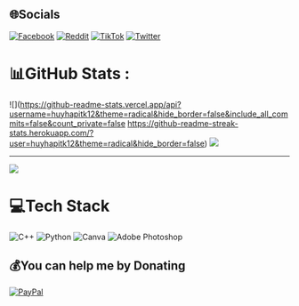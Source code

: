 
## 🌐Socials
[![Facebook](https://img.shields.io/badge/Facebook-%231877F2.svg?logo=Facebook&logoColor=white)](https://facebook.com/https://www.facebook.com/huyhoquang29/) [![Reddit](https://img.shields.io/badge/Reddit-%23FF4500.svg?logo=Reddit&logoColor=white)](https://reddit.com/user/https://www.reddit.com/user/HuyHAP/) [![TikTok](https://img.shields.io/badge/TikTok-%23000000.svg?logo=TikTok&logoColor=white)](https://tiktok.com/@https://www.tiktok.com/@huyhap29) [![Twitter](https://img.shields.io/badge/Twitter-%231DA1F2.svg?logo=Twitter&logoColor=white)](https://twitter.com/https://x.com/HuyHAP2909) 

# 📊GitHub Stats :
![](https://github-readme-stats.vercel.app/api?username=huyhapitk12&theme=radical&hide_border=false&include_all_commits=false&count_private=false https://github-readme-streak-stats.herokuapp.com/?user=huyhapitk12&theme=radical&hide_border=false)
![](https://github-readme-stats.vercel.app/api/top-langs/?username=huyhapitk12&theme=radical&hide_border=false&include_all_commits=false&count_private=false&layout=compact)

---
[![](https://visitcount.itsvg.in/api?id=huyhapitk12&icon=0&color=0)](https://visitcount.itsvg.in)

# 💻Tech Stack
![C++](https://img.shields.io/badge/c++-%2300599C.svg?style=for-the-badge&logo=c%2B%2B&logoColor=white) ![Python](https://img.shields.io/badge/python-3670A0?style=for-the-badge&logo=python&logoColor=ffdd54) ![Canva](https://img.shields.io/badge/Canva-%2300C4CC.svg?style=for-the-badge&logo=Canva&logoColor=white) ![Adobe Photoshop](https://img.shields.io/badge/adobephotoshop-%2331A8FF.svg?style=for-the-badge&logo=adobephotoshop&logoColor=white)

  ## 💰You can help me by Donating
  [![PayPal](https://img.shields.io/badge/PayPal-00457C?style=for-the-badge&logo=paypal&logoColor=white)](https://paypal.me/paypal.me/huyhap) 

  <!-- Proudly created with GPRM ( https://gprm.itsvg.in ) -->
  
